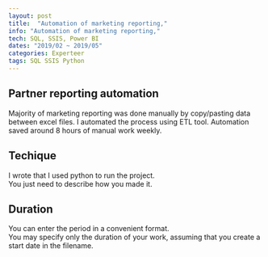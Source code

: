 ```yaml
---
layout: post
title:  "Automation of marketing reporting,"
info: "Automation of marketing reporting,"
tech: SQL, SSIS, Power BI
dates: "2019/02 ~ 2019/05" 
categories: Experteer
tags: SQL SSIS Python
---
```


## Partner reporting automation
Majority of marketing reporting was done manually by copy/pasting data between excel files. I automated the process
using ETL tool. Automation saved around 8 hours of manual work weekly.   


## Techique
I wrote that I used python to run the project.  
You just need to describe how you made it.  


## Duration 
You can enter the period in a convenient format.   
You may specify only the duration of your work, assuming that you create a start date in the filename.  